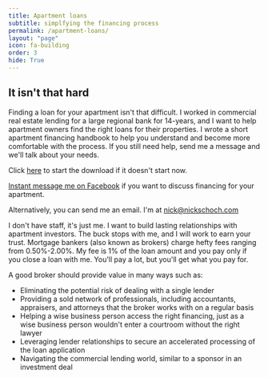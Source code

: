 ```yaml
---
title: Apartment loans
subtitle: simplfying the financing process
permalink: /apartment-loans/
layout: "page"
icon: fa-building
order: 3
hide: True
---
```


## It isn't that hard

Finding a loan for your apartment isn't that difficult. 
I worked in commercial real estate lending for a large regional bank for 14-years, and I want to help apartment owners find the right loans for their properties. I wrote a short apartment financing handbook to help you understand and become more comfortable with the process. If you still need help, send me a message and we'll talk about your needs.

Click <a href="/assets/pdfs/NicksApartmentFinancingHandbook20180209.pdf" target="_blank" onClick="ga('send', 'event', { eventCategory: 'download', eventAction: 'click', eventLabel: 'apartment-financing-handbook', eventValue: 1});">here</a> to start the download if it doesn't start now.

<a href="https://m.me/the.nick.schoch" target="_blank" rel="noopener"><i class="fab fa-facebook-messenger"></i> Instant message me on Facebook</a> if you want to discuss financing for your apartment.

Alternatively, you can send me an email. I'm at <a href="mailto:nick@nickschoch.com?subject=Apartment loans">nick@nickschoch.com</a>

I don't have staff, it's just me. I want to build lasting relationships with apartment investors. The buck stops with me, and I will work to earn your trust. Mortgage bankers (also known as brokers) charge hefty fees ranging from 0.50%-2.00%. My fee is 1% of the loan amount and you pay only if you close a loan with me. You'll pay a lot, but you'll get what you pay for.

A good broker should provide value in many ways such as:
* Eliminating the potential risk of dealing with a single lender
* Providing a sold network of professionals, including accountants, appraisers, and attorneys that the broker works with on a regular basis
* Helping a wise business person access the right financing, just as a wise business person wouldn't enter a courtroom without the right lawyer
* Leveraging lender relationships to secure an accelerated processing of the loan application
* Navigating the commercial lending world, similar to a sponsor in an investment deal

